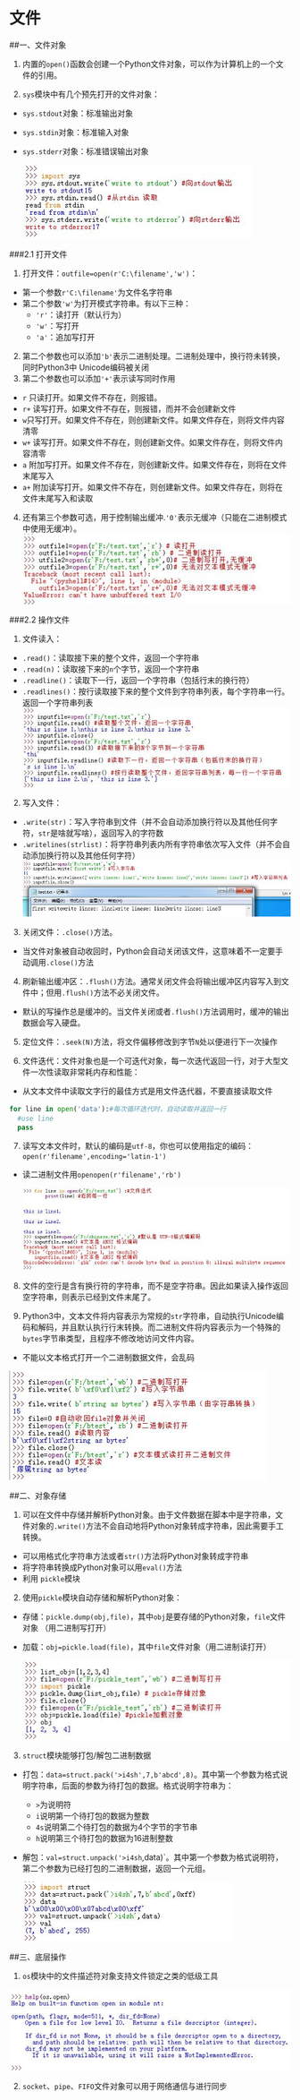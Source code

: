 # 文件

##一、文件对象

1. 内置的`open()`函数会创建一个Python文件对象，可以作为计算机上的一个文件的引用。

2. `sys`模块中有几个预先打开的文件对象：

  - `sys.stdout`对象：标准输出对象

  - `sys.stdin`对象：标准输入对象

  - `sys.stderr`对象：标准错误输出对象  

    ![stdin/stdout/stderr对象](../imgs/file/std_in_out_err.JPG)


###2.1 打开文件

1. 打开文件：`outfile=open(r'C:\filename','w')`：

  - 第一个参数`r'C:\filename'`为文件名字符串
  - 第二个参数`'w'`为打开模式字符串。有以下三种：
    - `'r'`：读打开（默认行为）
    - `'w'`：写打开
    - `'a'`：追加写打开
2. 第二个参数也可以添加`'b'`表示二进制处理。二进制处理中，换行符未转换，同时Python3中 Unicode编码被关闭
3. 第二个参数也可以添加`'+'`表示读写同时作用
  - `r` 只读打开。如果文件不存在，则报错。
  - `r+` 读写打开。如果文件不存在，则报错，而并不会创建新文件
  - `w`只写打开。如果文件不存在，则创建新文件。如果文件存在，则将文件内容清零
  - `w+` 读写打开。如果文件不存在，则创建新文件。如果文件存在，则将文件内容清零
  - `a` 附加写打开。如果文件不存在，则创建新文件。如果文件存在，则将在文件末尾写入
  - `a+` 附加读写打开。如果文件不存在，则创建新文件。如果文件存在，则将在文件末尾写入和读取
4. 还有第三个参数可选，用于控制输出缓冲.`'0'`表示无缓冲（只能在二进制模式中使用无缓冲）。 
  ![打开文件](../imgs/file/file.JPG)


###2.2 操作文件

1. 文件读入：

  - `.read()`：读取接下来的整个文件，返回一个字符串
  - `.read(n)`：读取接下来的`n`个字节，返回一个字符串
  - `.readline()`：读取下一行，返回一个字符串（包括行末的换行符）
  - `.readlines()`：按行读取接下来的整个文件到字符串列表，每个字符串一行。返回一个字符串列表
    ![读取文件](../imgs/file/file_read.JPG)

2. 写入文件：

  - `.write(str)`：写入字符串到文件（并不会自动添加换行符以及其他任何字符，`str`是啥就写啥），返回写入的字符数
  - `.writelines(strlist)`：将字符串列表内所有字符串依次写入文件（并不会自动添加换行符以及其他任何字符） 
    ![写入文件](../imgs/file/file_write.JPG)

3. 关闭文件：`.close()`方法。

  - 当文件对象被自动收回时，Python会自动关闭该文件，这意味着不一定要手动调用`.close()`方法

4. 刷新输出缓冲区：`.flush()`方法。通常关闭文件会将输出缓冲区内容写入到文件中；但用`.flush()`方法不必关闭文件。

  - 默认的写操作总是缓冲的。当文件关闭或者`.flush()`方法调用时，缓冲的输出数据会写入硬盘。

5. 定位文件：`.seek(N)`方法，将文件偏移修改到字节`N`处以便进行下一次操作

6. 文件迭代：文件对象也是一个可迭代对象，每一次迭代返回一行，对于大型文件一次性读取非常耗内存和性能：

  - 从文本文件中读取文字行的最佳方式是用文件迭代器，不要直接读取文件

  ```python
  for line in open('data'):#每次循环迭代时，自动读取并返回一行
  	#use line
  	pass
  ```

7. 读写文本文件时，默认的编码是`utf-8`，你也可以使用指定的编码：`open(r'filename',encoding='latin-1')`

  - 读二进制文件用`openopen(r'filename','rb')`  

    ![迭代文件以及编码](../imgs/file/file_iteration.JPG)

8. 文件的空行是含有换行符的字符串，而不是空字符串。因此如果读入操作返回空字符串，则表示已经到文件末尾了。

9. Python3中，文本文件将内容表示为常规的`str`字符串，自动执行Unicode编码和解码，并且默认执行行末转换。而二进制文件将内容表示为一个特殊的`bytes`字节串类型，且程序不修改地访问文件内容。
  - 不能以文本格式打开一个二进制数据文件，会乱码

  ![二进制读写文件](../imgs/file/file_binary_open.JPG)


##二、对象存储

1. 可以在文件中存储并解析Python对象。由于文件数据在脚本中是字符串，文件对象的`.write()`方法不会自动地将Python对象转成字符串，因此需要手工转换。

  - 可以用格式化字符串方法或者`str()`方法将Python对象转成字符串
  - 将字符串转换成Python对象可以用`eval()`方法
  - 利用 `pickle`模块

2. 使用`pickle`模块自动存储和解析Python对象：

  - 存储：`pickle.dump(obj,file)`，其中`obj`是要存储的Python对象，`file`文件对象
     （用二进制写打开）

  - 加载：`obj=pickle.load(file)`，其中`file`文件对象（用二进制读打开）  

    ![pickle存储解析Python对象](../imgs/file/pickle_to_file.JPG)

3. `struct`模块能够打包/解包二进制数据

  - 打包：`data=struct.pack('>i4sh',7,b'abcd',8)`。其中第一个参数为格式说明字符串，后面的参数为待打包的数据。格式说明字符串为：
    - `>`为说明符
    - `i`说明第一个待打包的数据为整数
    - `4s`说明第二个待打包的数据为4个字节的字节串
    - `h`说明第三个待打包的数据为16进制整数

  - 解包：`val=struct.unpack('>i4sh`,data)`。其中第一个参数为格式说明符，第二个参数为已经打包的二进制数据，返回一个元组。  

    ![struct打包/解包二进制数据](../imgs/file/struct.JPG)


##三、底层操作

1. `os`模块中的文件描述符对象支持文件锁定之类的低级工具  

  ![`os`模块中低级文件工具](../imgs/file/os_open.JPG) 

2. `socket`、`pipe`、`FIFO`文件对象可以用于网络通信与进行同步


